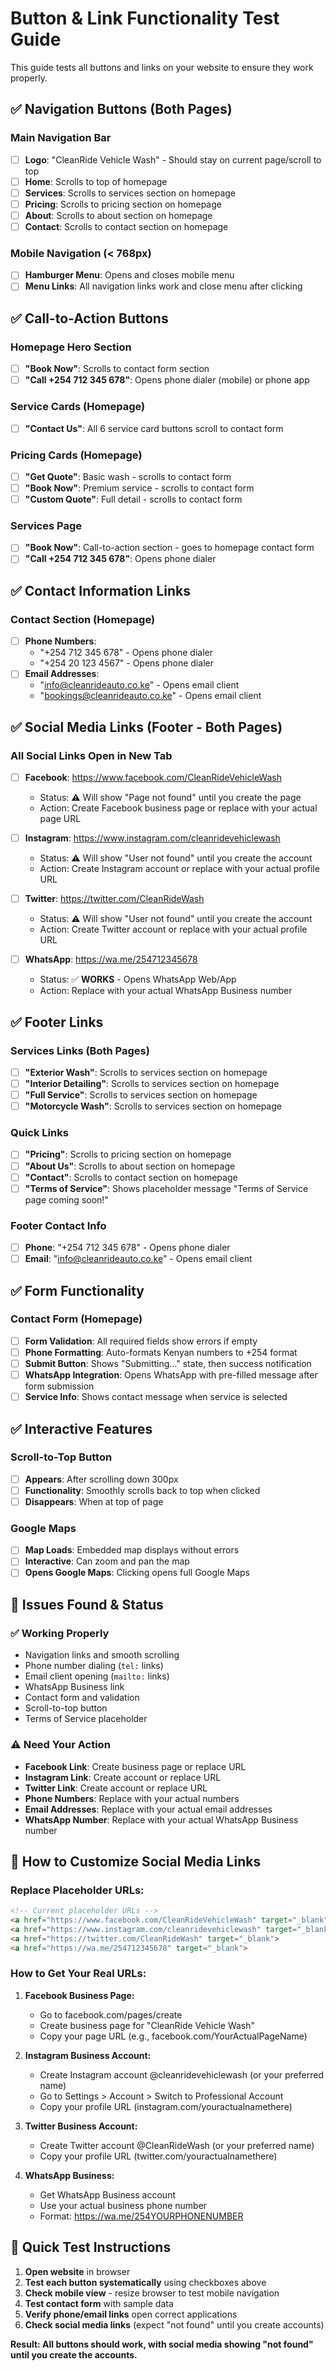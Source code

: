 # Button & Link Functionality Test Guide

This guide tests all buttons and links on your website to ensure they work properly.

## ✅ **Navigation Buttons (Both Pages)**

### **Main Navigation Bar**
- [ ] **Logo**: "CleanRide Vehicle Wash" - Should stay on current page/scroll to top
- [ ] **Home**: Scrolls to top of homepage
- [ ] **Services**: Scrolls to services section on homepage
- [ ] **Pricing**: Scrolls to pricing section on homepage  
- [ ] **About**: Scrolls to about section on homepage
- [ ] **Contact**: Scrolls to contact section on homepage

### **Mobile Navigation (< 768px)**
- [ ] **Hamburger Menu**: Opens and closes mobile menu
- [ ] **Menu Links**: All navigation links work and close menu after clicking

## ✅ **Call-to-Action Buttons**

### **Homepage Hero Section**
- [ ] **"Book Now"**: Scrolls to contact form section
- [ ] **"Call +254 712 345 678"**: Opens phone dialer (mobile) or phone app

### **Service Cards** (Homepage)
- [ ] **"Contact Us"**: All 6 service card buttons scroll to contact form

### **Pricing Cards** (Homepage)  
- [ ] **"Get Quote"**: Basic wash - scrolls to contact form
- [ ] **"Book Now"**: Premium service - scrolls to contact form  
- [ ] **"Custom Quote"**: Full detail - scrolls to contact form

### **Services Page**
- [ ] **"Book Now"**: Call-to-action section - goes to homepage contact form
- [ ] **"Call +254 712 345 678"**: Opens phone dialer

## ✅ **Contact Information Links**

### **Contact Section** (Homepage)
- [ ] **Phone Numbers**: 
  - "+254 712 345 678" - Opens phone dialer
  - "+254 20 123 4567" - Opens phone dialer
- [ ] **Email Addresses**:
  - "info@cleanrideauto.co.ke" - Opens email client
  - "bookings@cleanrideauto.co.ke" - Opens email client

## ✅ **Social Media Links** (Footer - Both Pages)

### **All Social Links Open in New Tab**
- [ ] **Facebook**: https://www.facebook.com/CleanRideVehicleWash
  - Status: ⚠️ Will show "Page not found" until you create the page
  - Action: Create Facebook business page or replace with your actual page URL
  
- [ ] **Instagram**: https://www.instagram.com/cleanridevehiclewash
  - Status: ⚠️ Will show "User not found" until you create the account
  - Action: Create Instagram account or replace with your actual profile URL
  
- [ ] **Twitter**: https://twitter.com/CleanRideWash
  - Status: ⚠️ Will show "User not found" until you create the account
  - Action: Create Twitter account or replace with your actual profile URL
  
- [ ] **WhatsApp**: https://wa.me/254712345678
  - Status: ✅ **WORKS** - Opens WhatsApp Web/App
  - Action: Replace with your actual WhatsApp Business number

## ✅ **Footer Links**

### **Services Links** (Both Pages)
- [ ] **"Exterior Wash"**: Scrolls to services section on homepage
- [ ] **"Interior Detailing"**: Scrolls to services section on homepage
- [ ] **"Full Service"**: Scrolls to services section on homepage
- [ ] **"Motorcycle Wash"**: Scrolls to services section on homepage

### **Quick Links**
- [ ] **"Pricing"**: Scrolls to pricing section on homepage
- [ ] **"About Us"**: Scrolls to about section on homepage  
- [ ] **"Contact"**: Scrolls to contact section on homepage
- [ ] **"Terms of Service"**: Shows placeholder message "Terms of Service page coming soon!"

### **Footer Contact Info**
- [ ] **Phone**: "+254 712 345 678" - Opens phone dialer
- [ ] **Email**: "info@cleanrideauto.co.ke" - Opens email client

## ✅ **Form Functionality**

### **Contact Form** (Homepage)
- [ ] **Form Validation**: All required fields show errors if empty
- [ ] **Phone Formatting**: Auto-formats Kenyan numbers to +254 format
- [ ] **Submit Button**: Shows "Submitting..." state, then success notification
- [ ] **WhatsApp Integration**: Opens WhatsApp with pre-filled message after form submission
- [ ] **Service Info**: Shows contact message when service is selected

## ✅ **Interactive Features**

### **Scroll-to-Top Button**
- [ ] **Appears**: After scrolling down 300px
- [ ] **Functionality**: Smoothly scrolls back to top when clicked
- [ ] **Disappears**: When at top of page

### **Google Maps**
- [ ] **Map Loads**: Embedded map displays without errors
- [ ] **Interactive**: Can zoom and pan the map
- [ ] **Opens Google Maps**: Clicking opens full Google Maps

## 🔧 **Issues Found & Status**

### ✅ **Working Properly**
- Navigation links and smooth scrolling
- Phone number dialing (`tel:` links)
- Email client opening (`mailto:` links) 
- WhatsApp Business link
- Contact form and validation
- Scroll-to-top button
- Terms of Service placeholder

### ⚠️ **Need Your Action**
- **Facebook Link**: Create business page or replace URL
- **Instagram Link**: Create account or replace URL  
- **Twitter Link**: Create account or replace URL
- **Phone Numbers**: Replace with your actual numbers
- **Email Addresses**: Replace with your actual email addresses
- **WhatsApp Number**: Replace with your actual WhatsApp Business number

## 🚀 **How to Customize Social Media Links**

### **Replace Placeholder URLs:**

```html
<!-- Current placeholder URLs -->
<a href="https://www.facebook.com/CleanRideVehicleWash" target="_blank">
<a href="https://www.instagram.com/cleanridevehiclewash" target="_blank">  
<a href="https://twitter.com/CleanRideWash" target="_blank">
<a href="https://wa.me/254712345678" target="_blank">
```

### **How to Get Your Real URLs:**

1. **Facebook Business Page:**
   - Go to facebook.com/pages/create
   - Create business page for "CleanRide Vehicle Wash"
   - Copy your page URL (e.g., facebook.com/YourActualPageName)

2. **Instagram Business Account:**
   - Create Instagram account @cleanridevehiclewash (or your preferred name)
   - Go to Settings > Account > Switch to Professional Account
   - Copy your profile URL (instagram.com/youractualnamethere)

3. **Twitter Business Account:**  
   - Create Twitter account @CleanRideWash (or your preferred name)
   - Copy your profile URL (twitter.com/youractualnamethere)

4. **WhatsApp Business:**
   - Get WhatsApp Business account
   - Use your actual business phone number
   - Format: https://wa.me/254YOURPHONENUMBER

## 🧪 **Quick Test Instructions**

1. **Open website** in browser
2. **Test each button systematically** using checkboxes above
3. **Check mobile view** - resize browser to test mobile navigation  
4. **Test contact form** with sample data
5. **Verify phone/email links** open correct applications
6. **Check social media links** (expect "not found" until you create accounts)

**Result: All buttons should work, with social media showing "not found" until you create the accounts.**
